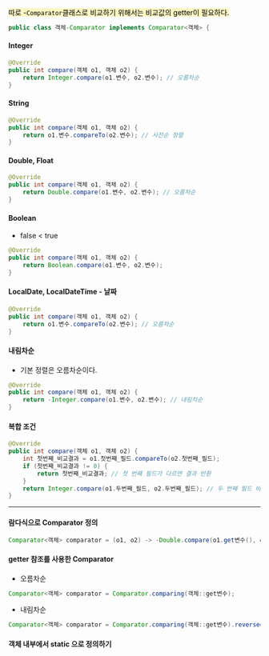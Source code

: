 <mark style="background: #FFF3A3A6;">따로 -`Comparator`클래스로 비교하기 위해서는 비교값의 getter이 필요하다.</mark>

```java
public class 객체-Comparator implements Comparator<객체> {
```
#### Integer
```java
@Override
public int compare(객체 o1, 객체 o2) {
    return Integer.compare(o1.변수, o2.변수); // 오름차순
}
```

#### String
```java
@Override
public int compare(객체 o1, 객체 o2) {
    return o1.변수.compareTo(o2.변수); // 사전순 정렬
}
```

#### Double, Float
```java
@Override
public int compare(객체 o1, 객체 o2) {
    return Double.compare(o1.변수, o2.변수); // 오름차순
}
```

#### Boolean
- false < true
```java
@Override
public int compare(객체 o1, 객체 o2) {
    return Boolean.compare(o1.변수, o2.변수);
}
```

#### LocalDate, LocalDateTime - 날짜
```java
@Override
public int compare(객체 o1, 객체 o2) {
    return o1.변수.compareTo(o2.변수); // 오름차순
}
```

#### 내림차순
- 기본 정렬은 오름차순이다.
```java
@Override
public int compare(객체 o1, 객체 o2) {
    return -Integer.compare(o1.변수, o2.변수); // 내림차순
}
```

#### 복합 조건
```java
@Override
public int compare(객체 o1, 객체 o2) {
    int 첫번째_비교결과 = o1.첫번째_필드.compareTo(o2.첫번째_필드);
    if (첫번째_비교결과 != 0) {
        return 첫번째_비교결과; // 첫 번째 필드가 다르면 결과 반환
    }
    return Integer.compare(o1.두번째_필드, o2.두번째_필드); // 두 번째 필드 비교
}
```

---
#### 람다식으로 Comparator 정의
```java
Comparator<객체> comparator = (o1, o2) -> -Double.compare(o1.get변수(), o2.get변수());
```

#### getter 참조를 사용한 Comparator
- 오름차순
```java
Comparator<객체> comparator = Comparator.comparing(객체::get변수);
```
- 내림차순
```java
Comparator<객체> comparator = Comparator.comparing(객체::get변수).reversed();
```

#### 객체 내부에서 static 으로 정의하기